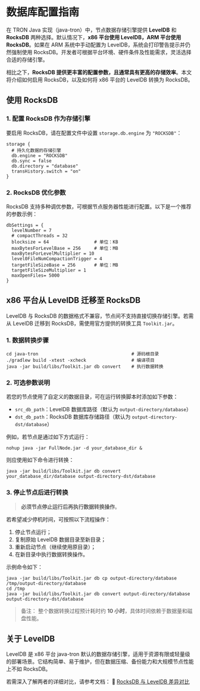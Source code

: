 # 数据库配置指南

在 TRON Java 实现（java-tron）中，节点数据存储引擎提供 **LevelDB** 和 **RocksDB** 两种选择。默认情况下，**x86 平台使用 LevelDB，ARM 平台使用 RocksDB**。如果在 ARM 系统中手动配置为 LevelDB，系统会打印警告提示并仍然强制使用 RocksDB。开发者可根据平台环境、硬件条件及性能需求，灵活选择合适的存储引擎。

相比之下，**RocksDB 提供更丰富的配置参数，且通常具有更高的存储效率**。本文将介绍如何启用 RocksDB，以及如何将 x86 平台的 LevelDB 转换为 RocksDB。


## 使用 RocksDB

### 1. 配置 RocksDB 作为存储引擎

要启用 RocksDB，请在配置文件中设置 `storage.db.engine` 为 `"ROCKSDB"`：

```
storage {
  # 持久化数据的存储引擎
  db.engine = "ROCKSDB"
  db.sync = false
  db.directory = "database"
  transHistory.switch = "on"
}
```

### 2. RocksDB 优化参数
RocksDB 支持多种调优参数，可根据节点服务器性能进行配置。以下是一个推荐的参数示例：
```
dbSettings = {
  levelNumber = 7
  # compactThreads = 32
  blocksize = 64                 # 单位：KB
  maxBytesForLevelBase = 256     # 单位：MB
  maxBytesForLevelMultiplier = 10
  level0FileNumCompactionTrigger = 4
  targetFileSizeBase = 256       # 单位：MB
  targetFileSizeMultiplier = 1
  maxOpenFiles= 5000
}
```



## x86 平台从 LevelDB 迁移至 RocksDB
LevelDB 与 RocksDB 的数据格式不兼容，节点间不支持直接切换存储引擎。若需从 LevelDB 迁移到 RocksDB，需使用官方提供的转换工具 `Toolkit.jar`。

### 1. 数据转换步骤
```
cd java-tron                                   # 源码根目录
./gradlew build -xtest -xcheck                 # 编译项目                        
java -jar build/libs/Toolkit.jar db convert    # 执行数据转换
```
### 2. 可选参数说明
若您的节点使用了自定义的数据目录，可在运行转换脚本时添加如下参数：

- `src_db_path`：LevelDB 数据库路径（默认为 `output-directory/database`）
- `dst_db_path`：RocksDB 数据库存储路径（默认为 `output-directory-dst/database`）

例如，若节点是通过如下方式运行：
```
nohup java -jar FullNode.jar -d your_database_dir &
```
则应使用如下命令进行转换：
```
java -jar build/libs/Toolkit.jar db convert  your_database_dir/database output-directory-dst/database
```
### 3. 停止节点后进行转换
> **必须节点停止运行后再执行数据转换操作**。

若希望减少停机时间，可按照以下流程操作：

1. 停止节点运行；
2. 复制原始 LevelDB 数据目录至新目录；
3. 重新启动节点（继续使用原目录）；
4. 在新目录中执行数据转换操作。

示例命令如下：

```
java -jar build/libs/Toolkit.jar db cp output-directory/database /tmp/output-directory/database
cd /tmp
java -jar build/libs/Toolkit.jar db convert output-directory/database output-directory-dst/database
```
>备注：
整个数据转换过程预计耗时约 **10 小时**，具体时间依赖于数据量和磁盘性能。

## 关于 LevelDB
LevelDB 是 x86 平台 java-tron 默认的数据存储引擎，适用于资源有限或轻量级的部署场景。它结构简单、易于维护，但在数据压缩、备份能力和大规模节点性能上不如 RocksDB。

若需深入了解两者的详细对比，请参考文档：
📘 [RocksDB 与 LevelDB 差异对比](https://github.com/tronprotocol/documentation/blob/master/TRX_CN/Rocksdb_vs_Leveldb.md)
